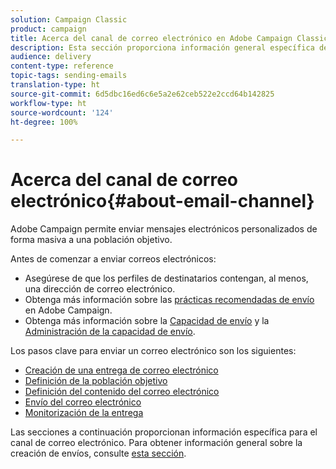 ```yaml
---
solution: Campaign Classic
product: campaign
title: Acerca del canal de correo electrónico en Adobe Campaign Classic
description: Esta sección proporciona información general específica del canal de correo electrónico en Adobe Campaign Classic.
audience: delivery
content-type: reference
topic-tags: sending-emails
translation-type: ht
source-git-commit: 6d5dbc16ed6c6e5a2e62ceb522e2ccd64b142825
workflow-type: ht
source-wordcount: '124'
ht-degree: 100%

---
```



# Acerca del canal de correo electrónico{#about-email-channel}

Adobe Campaign permite enviar mensajes electrónicos personalizados de forma masiva a una población objetivo.

Antes de comenzar a enviar correos electrónicos:

* Asegúrese de que los perfiles de destinatarios contengan, al menos, una dirección de correo electrónico.
* Obtenga más información sobre las [prácticas recomendadas de envío](../../delivery/using/delivery-best-practices.md) en Adobe Campaign.
* Obtenga más información sobre la [Capacidad de envío](../../delivery/using/about-deliverability.md) y la [Administración de la capacidad de envío](https://helpx.adobe.com/es/campaign/kb/acc-deliverability.html).

Los pasos clave para enviar un correo electrónico son los siguientes:

* [Creación de una entrega de correo electrónico](../../delivery/using/creating-an-email-delivery.md)
* [Definición de la población objetivo](../../delivery/using/steps-defining-the-target-population.md)
* [Definición del contenido del correo electrónico](../../delivery/using/defining-the-email-content.md)
* [Envío del correo electrónico](../../delivery/using/sending-messages.md)
* [Monitorización de la entrega](../../delivery/using/about-delivery-monitoring.md)

Las secciones a continuación proporcionan información específica para el canal de correo electrónico. Para obtener información general sobre la creación de envíos, consulte [esta sección](../../delivery/using/steps-about-delivery-creation-steps.md).